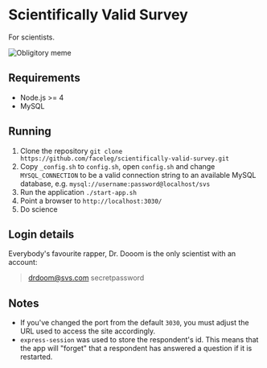 # Scientifically Valid Survey

For scientists.

![Obligitory meme](https://imgflip.com/i/wyp1d)

## Requirements

 - Node.js >= 4
 - MySQL

## Running

 1. Clone the repository `git clone https://github.com/faceleg/scientifically-valid-survey.git`
 2. Copy `_config.sh` to `config.sh`, open `config.sh` and change `MYSQL_CONNECTION` to be a valid connection string to an available MySQL database, e.g. `mysql://username:password@localhost/svs`
 3. Run the application `./start-app.sh`
 4. Point a browser to `http://localhost:3030/`
 5. Do science

## Login details

Everybody's favourite rapper, Dr. Dooom is the only scientist with an account:

> drdoom@svs.com
> secretpassword

## Notes

 - If you've changed the port from the default `3030`, you must adjust the URL used to access the site accordingly.
 - `express-session` was used to store the respondent's id. This means that the app will "forget" that a respondent has
answered a question if it is restarted.
